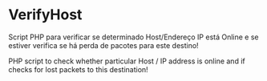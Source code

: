 VerifyHost
==========

Script PHP para verificar se determinado Host/Endereço IP está Online e se estiver verifica se há perda de pacotes para este destino!



PHP script to check whether particular Host / IP address is online and if checks for lost packets to this destination!
